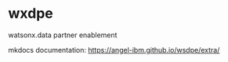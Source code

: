 # wxdpe
watsonx.data partner enablement

mkdocs documentation:
<https://angel-ibm.github.io/wsdpe/extra/>